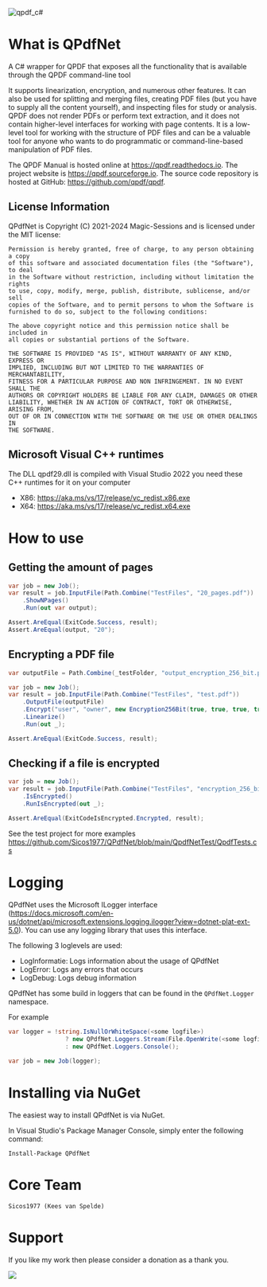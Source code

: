 ![qpdf_c#](https://user-images.githubusercontent.com/6692947/165035710-ffc38a67-58bf-4ccf-a1f7-aa553d5e9af0.png)

What is QPdfNet
=========
A C# wrapper for QPDF that exposes all the functionality that is available through the QPDF command-line tool

It supports linearization, encryption, and numerous other features. It can also be used for splitting and merging files, creating PDF files (but you have to supply all the content yourself), and inspecting files for study or analysis. QPDF does not render PDFs or perform text extraction, and it does not contain higher-level interfaces for working with page contents. It is a low-level tool for working with the structure of PDF files and can be a valuable tool for anyone who wants to do programmatic or command-line-based manipulation of PDF files.

The QPDF Manual is hosted online at https://qpdf.readthedocs.io. The project website is https://qpdf.sourceforge.io. The source code repository is hosted at GitHub: https://github.com/qpdf/qpdf.

## License Information

QPdfNet is Copyright (C) 2021-2024 Magic-Sessions and is licensed under the MIT license:

    Permission is hereby granted, free of charge, to any person obtaining a copy
    of this software and associated documentation files (the "Software"), to deal
    in the Software without restriction, including without limitation the rights
    to use, copy, modify, merge, publish, distribute, sublicense, and/or sell
    copies of the Software, and to permit persons to whom the Software is
    furnished to do so, subject to the following conditions:

    The above copyright notice and this permission notice shall be included in
    all copies or substantial portions of the Software.

    THE SOFTWARE IS PROVIDED "AS IS", WITHOUT WARRANTY OF ANY KIND, EXPRESS OR
    IMPLIED, INCLUDING BUT NOT LIMITED TO THE WARRANTIES OF MERCHANTABILITY,
    FITNESS FOR A PARTICULAR PURPOSE AND NON INFRINGEMENT. IN NO EVENT SHALL THE
    AUTHORS OR COPYRIGHT HOLDERS BE LIABLE FOR ANY CLAIM, DAMAGES OR OTHER
    LIABILITY, WHETHER IN AN ACTION OF CONTRACT, TORT OR OTHERWISE, ARISING FROM,
    OUT OF OR IN CONNECTION WITH THE SOFTWARE OR THE USE OR OTHER DEALINGS IN
    THE SOFTWARE.

## Microsoft Visual C++ runtimes

The DLL qpdf29.dll is compiled with Visual Studio 2022 you need these C++ runtimes for it on your computer

- X86: https://aka.ms/vs/17/release/vc_redist.x86.exe
- X64: https://aka.ms/vs/17/release/vc_redist.x64.exe

How to use
==========

## Getting the amount of pages

```c#
var job = new Job();
var result = job.InputFile(Path.Combine("TestFiles", "20_pages.pdf"))
    .ShowNPages()
    .Run(out var output);

Assert.AreEqual(ExitCode.Success, result);
Assert.AreEqual(output, "20");
```

## Encrypting a PDF file

```c#
var outputFile = Path.Combine(_testFolder, "output_encryption_256_bit.pdf");

var job = new Job();
var result = job.InputFile(Path.Combine("TestFiles", "test.pdf"))
    .OutputFile(outputFile)
    .Encrypt("user", "owner", new Encryption256Bit(true, true, true, true, true, true, Modify.None, Print.None))
    .Linearize()
    .Run(out _);

Assert.AreEqual(ExitCode.Success, result);
```

## Checking if a file is encrypted

```c#
var job = new Job();
var result = job.InputFile(Path.Combine("TestFiles", "encryption_256_bit.pdf"))
    .IsEncrypted()
    .RunIsEncrypted(out _);

Assert.AreEqual(ExitCodeIsEncrypted.Encrypted, result);
```

See the test project for more examples https://github.com/Sicos1977/QPdfNet/blob/main/QpdfNetTest/QpdfTests.cs

Logging
=======

QPdfNet uses the Microsoft ILogger interface (https://docs.microsoft.com/en-us/dotnet/api/microsoft.extensions.logging.ilogger?view=dotnet-plat-ext-5.0). You can use any logging library that uses this interface.

The following 3 loglevels are used:

- LogInformatie: Logs information about the usage of QPdfNet
- LogError: Logs any errors that occurs
- LogDebug: Logs debug information

QPdfNet has some build in loggers that can be found in the ```QPdfNet.Logger``` namespace. 

For example

```c#
var logger = !string.IsNullOrWhiteSpace(<some logfile>)
                ? new QPdfNet.Loggers.Stream(File.OpenWrite(<some logfile>))
                : new QPdfNet.Loggers.Console();
                
var job = new Job(logger);                
```

Installing via NuGet
====================

The easiest way to install QPdfNet is via NuGet.

In Visual Studio's Package Manager Console, simply enter the following command:

    Install-Package QPdfNet

Core Team
=========
    Sicos1977 (Kees van Spelde)

Support
=======
If you like my work then please consider a donation as a thank you.

<a href="https://www.paypal.com/cgi-bin/webscr?cmd=_s-xclick&hosted_button_id=NS92EXB2RDPYA" target="_blank"><img src="https://www.paypalobjects.com/en_US/i/btn/btn_donate_LG.gif" /></a>
